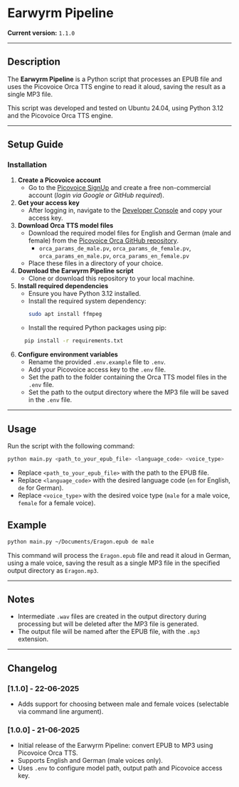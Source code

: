 # Earwyrm Pipeline
**Current version:** `1.1.0`

---

## Description
The **Earwyrm Pipeline** is a Python script that processes an EPUB file and uses the Picovoice Orca TTS engine to read it aloud, saving the result as a single MP3 file.

This script was developed and tested on Ubuntu 24.04, using Python 3.12 and the Picovoice Orca TTS engine.

---

## Setup Guide

### Installation

1. **Create a Picovoice account**
   - Go to the [Picovoice SignUp](https://console.picovoice.ai/signup) and create a free non-commercial account (*login via Google or GitHub required*).
2. **Get your access key**
   - After logging in, navigate to the [Developer Console](https://console.picovoice.ai/) and copy your access key.
3. **Download Orca TTS model files**
   - Download the required model files for English and German (male and female) from the [Picovoice Orca GitHub repository](https://github.com/Picovoice/orca/tree/main/lib/common).
     - `orca_params_de_male.pv`, `orca_params_de_female.pv`, `orca_params_en_male.pv`, `orca_params_en_female.pv`
   - Place these files in a directory of your choice.
4. **Download the Earwyrm Pipeline script**
   - Clone or download this repository to your local machine.
5. **Install required dependencies**
   - Ensure you have Python 3.12 installed.
   - Install the required system dependency:
     ```bash
     sudo apt install ffmpeg
     ```
   - Install the required Python packages using pip:
   ```bash
     pip install -r requirements.txt
     ```
6. **Configure environment variables**
    - Rename the provided `.env.example` file to `.env`.
    - Add your Picovoice access key to the `.env` file.
    - Set the path to the folder containing the Orca TTS model files in the `.env` file.
    - Set the path to the output directory where the MP3 file will be saved in the `.env` file.

---

## Usage
Run the script with the following command:
```bash
python main.py <path_to_your_epub_file> <language_code> <voice_type>
```
- Replace `<path_to_your_epub_file>` with the path to the EPUB file.
- Replace `<language_code>` with the desired language code (`en` for English, `de` for German).
- Replace `<voice_type>` with the desired voice type (`male` for a male voice, `female` for a female voice).

## Example
```bash
python main.py ~/Documents/Eragon.epub de male
```
This command will process the `Eragon.epub` file and read it aloud in German, using a male voice, saving the result as a single MP3 file in the specified output directory as `Eragon.mp3`.

---

## Notes
- Intermediate `.wav` files are created in the output directory during processing but will be deleted after the MP3 file is generated.
- The output file will be named after the EPUB file, with the `.mp3` extension.

---

## Changelog
### [1.1.0] - 22-06-2025
- Adds support for choosing between male and female voices (selectable via command line argument).
### [1.0.0] - 21-06-2025
- Initial release of the Earwyrm Pipeline: convert EPUB to MP3 using Picovoice Orca TTS.
- Supports English and German (male voices only).
- Uses `.env` to configure model path, output path and Picovoice access key.